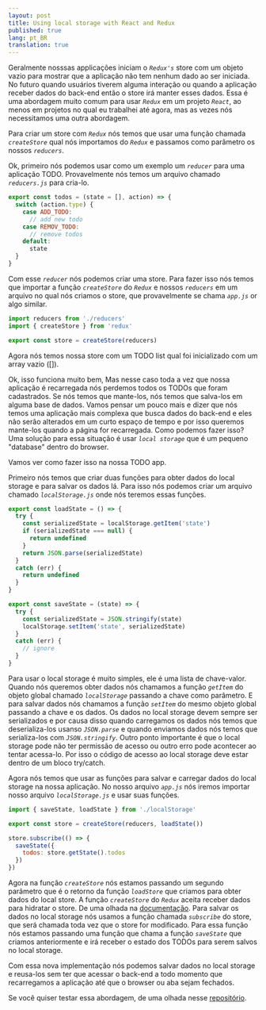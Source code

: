 ```yaml
---
layout: post
title: Using local storage with React and Redux
published: true
lang: pt_BR
translation: true
---
```


Geralmente nosssas applicações iniciam o *`Redux's`* store com um objeto vazio para mostrar que a aplicação não tem nenhum dado ao ser iniciada. No futuro quando usuários tiverem alguma interação ou quando a aplicação receber dados do back-end então o store irá manter esses dados. Essa é uma abordagem muito comum para usar *`Redux`* em um projeto *`React`*, ao menos em projetos no qual eu trabalhei até agora, mas as vezes nós necessitamos uma outra abordagem.

Para criar um store com *`Redux`* nós temos que usar uma função chamada *`createStore`* qual nós importamos do *`Redux`* e passamos como parâmetro os nossos *`reducers`*.

<!--more-->

Ok, primeiro nós podemos usar como um exemplo um *`reducer`* para uma aplicação TODO. Provavelmente nós temos um arquivo chamado *`reducers.js`* para cria-lo.

```javascript
export const todos = (state = [], action) => {
  switch (action.type) {
    case ADD_TODO:
      // add new todo
    case REMOV_TODO:
      // remove todos
    default:
      state
  }
}
```

Com esse *`reducer`* nós podemos criar uma store. Para fazer isso nós temos que importar a função *`createStore`* do *`Redux`* e nossos *`reducers`* em um arquivo no qual nós criamos o store, que provavelmente se chama *`app.js`* or algo similar.

```javascript
import reducers from './reducers'
import { createStore } from 'redux'

export const store = createStore(reducers)
```
Agora nós temos nossa store com um TODO list qual foi inicializado com um array vazio ([]).

Ok, isso funciona muito bem, Mas nesse caso toda a vez que nossa aplicação é recarregada nós perdemos todos os TODOs que foram cadastrados. Se nós temos que mante-los, nós temos que salva-los em alguma base de dados.
Vamos pensar um pouco mais e dizer que nós temos uma aplicação mais complexa que busca dados do back-end e eles não serão alterados em um curto espaço de tempo e por isso queremos mante-los quando a página for recarregada. Como podemos fazer isso?
Uma solução para essa situação é usar *`local storage`* que é um pequeno "database" dentro do browser.

Vamos ver como fazer isso na nossa TODO app.

Primeiro nós temos que criar duas funções para obter dados do local storage e para salvar os dados lá.
Para isso nós podemos criar um arquivo chamado *`localStorage.js`* onde nós teremos essas funções.

```javascript
export const loadState = () => {
  try {
    const serializedState = localStorage.getItem('state')
    if (serializedState === null) {
      return undefined
    }
    return JSON.parse(serializedState)
  }
  catch (err) {
    return undefined
  }
}

export const saveState = (state) => {
  try {
    const serializedState = JSON.stringify(state)
    localStorage.setItem('state', serializedState)
  }
  catch (err) {
    // ignore
  }
}
```

Para usar o local storage é muito simples, ele é uma lista de chave-valor. Quando nós queremos obter dados nós chamamos a função *`getItem`* do objeto global chamado *`localStorage`* passando a chave como parâmetro. E para salvar dados nós chamamos a função *`setItem`* do mesmo objeto global passando a chave e os dados.
Os dados no local storage devem sempre ser serializados e por causa disso quando carregamos os dados nós temos que deserializa-los usanso *`JSON.parse`* e quando enviamos dados nós temos que serializa-los com *`JSON.stringify`*.
Outro ponto importante é que o local storage pode não ter permissão de acesso ou outro erro pode acontecer ao tentar acessa-lo. Por isso o código de acesso ao local storage deve estar dentro de um bloco try/catch.

Agora nós temos que usar as funções para salvar e carregar dados do local storage na nossa aplicação.
No nosso arquivo *`app.js`* nós iremos importar nosso arquivo *`localStorage.js`* e usar suas funções.

```javascript
import { saveState, loadState } from './localStorage'

export const store = createStore(reducers, loadState())

store.subscribe(() => {
  saveState({
    todos: store.getState().todos
  })
})
```

Agora na função *`createStore`* nós estamos passando um segundo parâmetro que é o retorno da função *`loadStore`* que criamos para obter dados do local store. A função *`createStore`* do *`Redux`* aceita receber dados para hidratar o store. De uma olhada na [documentação](https://github.com/reactjs/redux/blob/master/docs/api/createStore.md).
Para salvar os dados no local storage nós usamos a função chamada *`subscribe`* do store, que será chamada toda vez que o store for modificado. Para essa função nós estamos passando uma função que chama a função *`saveState`* que criamos anteriormente e irá receber o estado dos TODOs para serem salvos no local storage.

Com essa nova implementação nós podemos salvar dados no local storage e reusa-los sem ter que acessar o back-end a todo momento que recarregamos a aplicação até que o browser ou aba sejam fechados.

Se você quiser testar essa abordagem, de uma olhada nesse [repositório](https://github.com/rodrigo-morais/react-redux-to-do).
